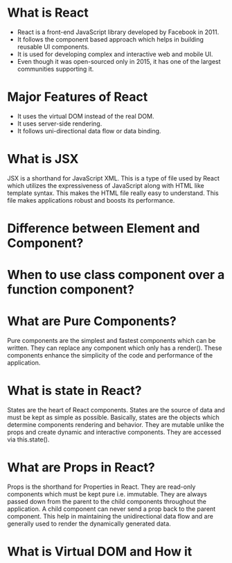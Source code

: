 # What is React
* React is a front-end JavaScript library developed by Facebook in 2011.
* It follows the component based approach which helps in building reusable UI components.
* It is used for developing complex and interactive web and mobile UI.
* Even though it was open-sourced only in 2015, it has one of the largest communities supporting it.

# Major Features of React
* It uses the virtual DOM instead of the real DOM.
* It uses server-side rendering.
* It follows uni-directional data flow or data binding.

# What is JSX
JSX is a shorthand for JavaScript XML. This is a type of file used by React which utilizes the expressiveness of JavaScript along with HTML like template syntax. This makes the HTML file really easy to understand. This file makes applications robust and boosts its performance.

# Difference between Element and Component?
# When to use class component over a function component?

# What are Pure Components?
Pure components are the simplest and fastest components which can be written. They can replace any component which only has a render(). These components enhance the simplicity of the code and performance of the application.

# What is state in React?
States are the heart of React components. States are the source of data and must be kept as simple as possible. Basically, states are the objects which determine components rendering and behavior. They are mutable unlike the props and create dynamic and interactive components. They are accessed via this.state().

# What are Props in React?
Props is the shorthand for Properties in React. They are read-only components which must be kept pure i.e. immutable. They are always passed down from the parent to the child components throughout the application. A child component can never send a prop back to the parent component. This help in maintaining the unidirectional data flow and are generally used to render the dynamically generated data.

# What is Virtual DOM and How it


